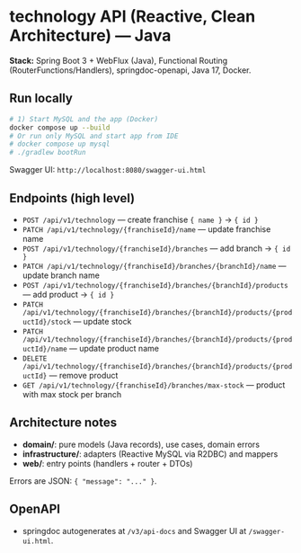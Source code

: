 # technology API (Reactive, Clean Architecture) — **Java**

**Stack:** Spring Boot 3 + WebFlux (Java), Functional Routing (RouterFunctions/Handlers), springdoc-openapi, Java 17, Docker.

## Run locally
```bash
# 1) Start MySQL and the app (Docker)
docker compose up --build
# Or run only MySQL and start app from IDE
# docker compose up mysql
# ./gradlew bootRun
```

Swagger UI: `http://localhost:8080/swagger-ui.html`

## Endpoints (high level)
- `POST /api/v1/technology` — create franchise `{ name }` → `{ id }`
- `PATCH /api/v1/technology/{franchiseId}/name` — update franchise name
- `POST /api/v1/technology/{franchiseId}/branches` — add branch → `{ id }`
- `PATCH /api/v1/technology/{franchiseId}/branches/{branchId}/name` — update branch name
- `POST /api/v1/technology/{franchiseId}/branches/{branchId}/products` — add product → `{ id }`
- `PATCH /api/v1/technology/{franchiseId}/branches/{branchId}/products/{productId}/stock` — update stock
- `PATCH /api/v1/technology/{franchiseId}/branches/{branchId}/products/{productId}/name` — update product name
- `DELETE /api/v1/technology/{franchiseId}/branches/{branchId}/products/{productId}` — remove product
- `GET /api/v1/technology/{franchiseId}/branches/max-stock` — product with max stock per branch

## Architecture notes
- **domain/**: pure models (Java records), use cases, domain errors
- **infrastructure/**: adapters (Reactive MySQL via R2DBC) and mappers
- **web/**: entry points (handlers + router + DTOs)

Errors are JSON: `{ "message": "..." }`.

## OpenAPI
- springdoc autogenerates at `/v3/api-docs` and Swagger UI at `/swagger-ui.html`.
